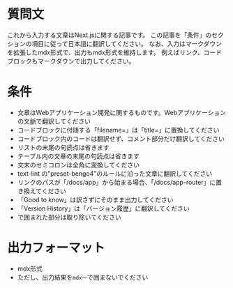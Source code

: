# 質問文

これから入力する文章はNext.jsに関する記事です。
この記事を「条件」のセクションの項目に従って日本語に翻訳してください。
なお、入力はマークダウンを拡張したmdx形式で、出力もmdx形式を維持します。
例えばリンク、コードブロックもマークダウンで出力してください。


# 条件

- 文章はWebアプリケーション開発に関するものです。Webアプリケーションの文脈で翻訳してください
- コードブロックに付随する「filename=」は「title=」に置換してください
- コードブロック内のコードは翻訳せず、コメント部分だけ翻訳してください
- リストの末尾の句読点は省きます
- テーブル内の文章の末尾の句読点は省きます
- 文末のセミコロンは全角に変換してください
- text-lint の"preset-bengo4"のルールに沿った文章に翻訳してください
- リンクのパスが「/docs/app」から始まる場合、「/docs/app-router」に置き換えてください
- 「Good to know」は訳さずにそのまま出力してください
- 「Version History」は「バージョン履歴」に翻訳してください
- <PagesOnly></PagesOnly>で囲まれた部分は取り除いてください

# 出力フォーマット

- mdx形式
- ただし、出力結果を```mdx～```で囲まないでください
